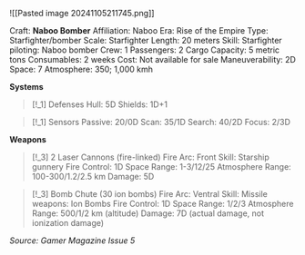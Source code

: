 ![[Pasted image 20241105211745.png]]

Craft: **Naboo Bomber**
Affiliation: Naboo
Era: Rise of the Empire
Type: Starfighter/bomber
Scale: Starfighter
Length: 20 meters
Skill: Starfighter piloting: Naboo bomber
Crew: 1
Passengers: 2
Cargo Capacity: 5 metric tons
Consumables: 2 weeks
Cost: Not available for sale
Maneuverability: 2D
Space: 7
Atmosphere: 350; 1,000 kmh

**Systems**
> [!_1] Defenses
> Hull: 5D
> Shields: 1D+1

> [!_1] Sensors
> Passive: 20/0D
> Scan: 35/1D
> Search: 40/2D
> Focus: 2/3D

**Weapons**
> [!_3] 2 Laser Cannons (fire-linked)
> Fire Arc: Front
> Skill: Starship gunnery
> Fire Control: 1D
> Space Range: 1-3/12/25
> Atmosphere Range: 100-300/1.2/2.5 km
> Damage: 5D

> [!_3] Bomb Chute (30 ion bombs)
> Fire Arc: Ventral
> Skill: Missile weapons: Ion Bombs
> Fire Control: 1D
> Space Range: 1/2/3
> Atmosphere Range: 500/1/2 km (altitude)
> Damage: 7D (actual damage, not ionization damage)


*Source: Gamer Magazine Issue 5*